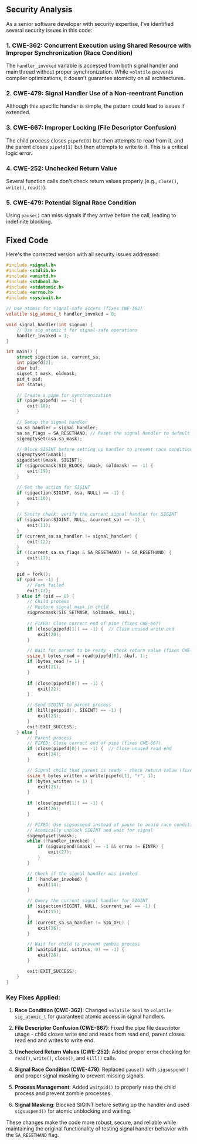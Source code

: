## Security Analysis

As a senior software developer with security expertise, I've identified several security issues in this code:

### 1. **CWE-362: Concurrent Execution using Shared Resource with Improper Synchronization (Race Condition)**
The `handler_invoked` variable is accessed from both signal handler and main thread without proper synchronization. While `volatile` prevents compiler optimizations, it doesn't guarantee atomicity on all architectures.

### 2. **CWE-479: Signal Handler Use of a Non-reentrant Function**
Although this specific handler is simple, the pattern could lead to issues if extended.

### 3. **CWE-667: Improper Locking (File Descriptor Confusion)**
The child process closes `pipefd[0]` but then attempts to read from it, and the parent closes `pipefd[1]` but then attempts to write to it. This is a critical logic error.

### 4. **CWE-252: Unchecked Return Value**
Several function calls don't check return values properly (e.g., `close()`, `write()`, `read()`).

### 5. **CWE-479: Potential Signal Race Condition**
Using `pause()` can miss signals if they arrive before the call, leading to indefinite blocking.

## Fixed Code

Here's the corrected version with all security issues addressed:

```c
#include <signal.h>
#include <stdlib.h>
#include <unistd.h>
#include <stdbool.h>
#include <stdatomic.h>
#include <errno.h>
#include <sys/wait.h>

// Use atomic for signal-safe access (fixes CWE-362)
volatile sig_atomic_t handler_invoked = 0;

void signal_handler(int signum) {
    // Use sig_atomic_t for signal-safe operations
    handler_invoked = 1;
}

int main() {
    struct sigaction sa, current_sa;
    int pipefd[2];
    char buf;
    sigset_t mask, oldmask;
    pid_t pid;
    int status;

    // Create a pipe for synchronization
    if (pipe(pipefd) == -1) {
        exit(18);
    }

    // Setup the signal handler
    sa.sa_handler = signal_handler;
    sa.sa_flags = SA_RESETHAND; // Reset the signal handler to default after first delivery
    sigemptyset(&sa.sa_mask);

    // Block SIGINT before setting up handler to prevent race condition (CWE-479)
    sigemptyset(&mask);
    sigaddset(&mask, SIGINT);
    if (sigprocmask(SIG_BLOCK, &mask, &oldmask) == -1) {
        exit(19);
    }

    // Set the action for SIGINT
    if (sigaction(SIGINT, &sa, NULL) == -1) {
        exit(10);
    }

    // Sanity check: verify the current signal handler for SIGINT
    if (sigaction(SIGINT, NULL, &current_sa) == -1) {
        exit(11);
    }
    if (current_sa.sa_handler != signal_handler) {
        exit(12);
    }
    if ((current_sa.sa_flags & SA_RESETHAND) != SA_RESETHAND) {
        exit(17);
    }

    pid = fork();
    if (pid == -1) {
        // Fork failed
        exit(13);
    } else if (pid == 0) {
        // Child process
        // Restore signal mask in child
        sigprocmask(SIG_SETMASK, &oldmask, NULL);
        
        // FIXED: Close correct end of pipe (fixes CWE-667)
        if (close(pipefd[1]) == -1) {  // Close unused write end
            exit(20);
        }

        // Wait for parent to be ready - check return value (fixes CWE-252)
        ssize_t bytes_read = read(pipefd[0], &buf, 1);
        if (bytes_read != 1) {
            exit(21);
        }
        
        if (close(pipefd[0]) == -1) {
            exit(22);
        }

        // Send SIGINT to parent process
        if (kill(getppid(), SIGINT) == -1) {
            exit(23);
        }
        exit(EXIT_SUCCESS);
    } else {
        // Parent process
        // FIXED: Close correct end of pipe (fixes CWE-667)
        if (close(pipefd[0]) == -1) {  // Close unused read end
            exit(24);
        }

        // Signal child that parent is ready - check return value (fixes CWE-252)
        ssize_t bytes_written = write(pipefd[1], "r", 1);
        if (bytes_written != 1) {
            exit(25);
        }
        
        if (close(pipefd[1]) == -1) {
            exit(26);
        }

        // FIXED: Use sigsuspend instead of pause to avoid race condition (fixes CWE-479)
        // Atomically unblock SIGINT and wait for signal
        sigemptyset(&mask);
        while (!handler_invoked) {
            if (sigsuspend(&mask) == -1 && errno != EINTR) {
                exit(27);
            }
        }

        // Check if the signal handler was invoked
        if (!handler_invoked) {
            exit(14);
        }

        // Query the current signal handler for SIGINT
        if (sigaction(SIGINT, NULL, &current_sa) == -1) {
            exit(15);
        }
        if (current_sa.sa_handler != SIG_DFL) {
            exit(16);
        }

        // Wait for child to prevent zombie process
        if (waitpid(pid, &status, 0) == -1) {
            exit(28);
        }

        exit(EXIT_SUCCESS);
    }
}
```

### Key Fixes Applied:

1. **Race Condition (CWE-362)**: Changed `volatile bool` to `volatile sig_atomic_t` for guaranteed atomic access in signal handlers.

2. **File Descriptor Confusion (CWE-667)**: Fixed the pipe file descriptor usage - child closes write end and reads from read end, parent closes read end and writes to write end.

3. **Unchecked Return Values (CWE-252)**: Added proper error checking for `read()`, `write()`, `close()`, and `kill()` calls.

4. **Signal Race Condition (CWE-479)**: Replaced `pause()` with `sigsuspend()` and proper signal masking to prevent missing signals.

5. **Process Management**: Added `waitpid()` to properly reap the child process and prevent zombie processes.

6. **Signal Masking**: Blocked SIGINT before setting up the handler and used `sigsuspend()` for atomic unblocking and waiting.

These changes make the code more robust, secure, and reliable while maintaining the original functionality of testing signal handler behavior with the `SA_RESETHAND` flag.